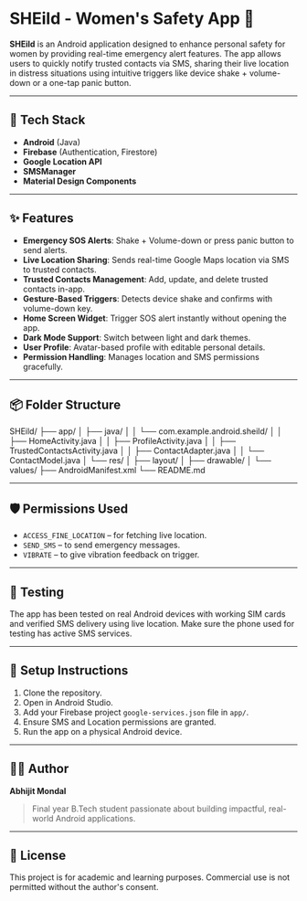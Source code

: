 # SHEild - Women's Safety App 🚨

**SHEild** is an Android application designed to enhance personal safety for women by providing real-time emergency alert features. The app allows users to quickly notify trusted contacts via SMS, sharing their live location in distress situations using intuitive triggers like device shake + volume-down or a one-tap panic button.

---

## 🔧 Tech Stack

- **Android** (Java)
- **Firebase** (Authentication, Firestore)
- **Google Location API**
- **SMSManager**
- **Material Design Components**

---

## ✨ Features

- **Emergency SOS Alerts**: Shake + Volume-down or press panic button to send alerts.
- **Live Location Sharing**: Sends real-time Google Maps location via SMS to trusted contacts.
- **Trusted Contacts Management**: Add, update, and delete trusted contacts in-app.
- **Gesture-Based Triggers**: Detects device shake and confirms with volume-down key.
- **Home Screen Widget**: Trigger SOS alert instantly without opening the app.
- **Dark Mode Support**: Switch between light and dark themes.
- **User Profile**: Avatar-based profile with editable personal details.
- **Permission Handling**: Manages location and SMS permissions gracefully.

---

## 📦 Folder Structure

SHEild/
├── app/
│ ├── java/
│ │ └── com.example.android.sheild/
│ │ ├── HomeActivity.java
│ │ ├── ProfileActivity.java
│ │ ├── TrustedContactsActivity.java
│ │ ├── ContactAdapter.java
│ │ └── ContactModel.java
│ └── res/
│ ├── layout/
│ ├── drawable/
│ └── values/
├── AndroidManifest.xml
└── README.md



---

## 🛡️ Permissions Used

- `ACCESS_FINE_LOCATION` – for fetching live location.
- `SEND_SMS` – to send emergency messages.
- `VIBRATE` – to give vibration feedback on trigger.

---

## 🧪 Testing

The app has been tested on real Android devices with working SIM cards and verified SMS delivery using live location. Make sure the phone used for testing has active SMS services.

---

## 📌 Setup Instructions

1. Clone the repository.
2. Open in Android Studio.
3. Add your Firebase project `google-services.json` file in `app/`.
4. Ensure SMS and Location permissions are granted.
5. Run the app on a physical Android device.

---

## 🧑‍💻 Author

**Abhijit Mondal**

> Final year B.Tech student passionate about building impactful, real-world Android applications.

---

## 📄 License

This project is for academic and learning purposes. Commercial use is not permitted without the author's consent.


